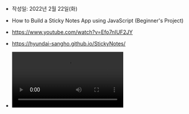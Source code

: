 - 작성일: 2022년 2월 22일(화)

- How to Build a Sticky Notes App using JavaScript (Beginner's Project)

- https://www.youtube.com/watch?v=Efo7nIUF2JY

- https://hyundai-sangho.github.io/StickyNotes/

- ![default](screen.mp4)
